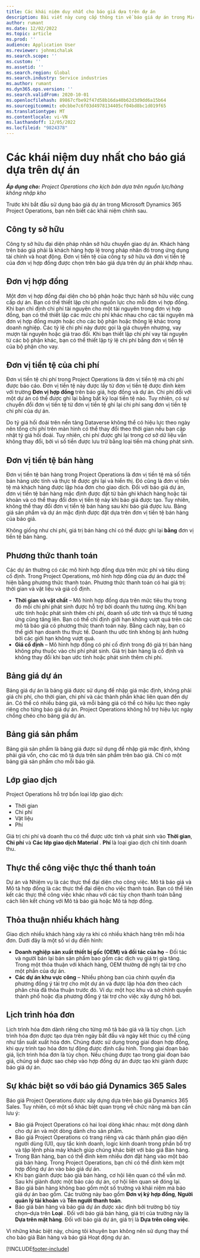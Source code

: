 ```yaml
---
title: Các khái niệm duy nhất cho báo giá dựa trên dự án
description: Bài viết này cung cấp thông tin về báo giá dự án trong Microsoft Dynamics 365 Project Operations.
author: rumant
ms.date: 12/02/2022
ms.topic: article
ms.prod: ''
audience: Application User
ms.reviewer: johnmichalak
ms.search.scope: ''
ms.custom: ''
ms.assetid: ''
ms.search.region: Global
ms.search.industry: Service industries
ms.author: rumant
ms.dyn365.ops.version: ''
ms.search.validFrom: 2020-10-01
ms.openlocfilehash: 89867cfbe92f47d58b16da40b62d3d9dd6a15b64
ms.sourcegitcommit: e0cbbe7c6f03d4978134405cf04bd8bc1d019f65
ms.translationtype: MT
ms.contentlocale: vi-VN
ms.lasthandoff: 12/05/2022
ms.locfileid: "9824378"
---
```

# <a name="concepts-unique-to-project-based-quotes"></a>Các khái niệm duy nhất cho báo giá dựa trên dự án

_**Áp dụng cho:** Project Operations cho kịch bản dựa trên nguồn lực/hàng không nhập kho_

Trước khi bắt đầu sử dụng báo giá dự án trong Microsoft Dynamics 365 Project Operations, bạn nên biết các khái niệm chính sau.

## <a name="owning-company"></a>Công ty sở hữu

Công ty sở hữu đại diện pháp nhân sở hữu chuyển giao dự án. Khách hàng trên báo giá phải là khách hàng hợp lệ trong pháp nhân đó trong ứng dụng tài chính và hoạt động. Đơn vị tiền tệ của công ty sở hữu và đơn vị tiền tệ của đơn vị hợp đồng được chọn trên báo giá dựa trên dự án phải khớp nhau.

## <a name="contracting-unit"></a>Đơn vị hợp đồng

Một đơn vị hợp đồng đại diện cho bộ phận hoặc thực hành sở hữu việc cung cấp dự án. Bạn có thể thiết lập chi phí nguồn lực cho mỗi đơn vị hợp đồng. Khi bạn chỉ định chi phí tài nguyên cho một tài nguyên trong đơn vị hợp đồng, bạn có thể thiết lập các mức chi phí khác nhau cho các tài nguyên mà đơn vị hợp đồng mượn hoặc cho các bộ phận hoặc thông lệ khác trong doanh nghiệp. Các tỷ lệ chi phí này được gọi là giá chuyển nhượng, vay mượn tài nguyên hoặc giá trao đổi. Khi bạn thiết lập chi phí vay tài nguyên từ các bộ phận khác, bạn có thể thiết lập tỷ lệ chi phí bằng đơn vị tiền tệ của bộ phận cho vay.

## <a name="cost-currency"></a>Đơn vị tiền tệ của chi phí

Đơn vị tiền tệ chi phí trong Project Operations là đơn vị tiền tệ mà chi phí được báo cáo. Đơn vị tiền tệ này được lấy từ đơn vị tiền tệ được đính kèm với trường **Đơn vị hợp đồng** trên báo giá, hợp đồng và dự án. Chi phí đối với một dự án có thể được ghi lại bằng bất kỳ loại tiền tệ nào. Tuy nhiên, có sự chuyển đổi đơn vị tiền tệ từ đơn vị tiền tệ ghi lại chi phí sang đơn vị tiền tệ chi phí của dự án.

Do tỷ giá hối đoái trên nền tảng Dataverse không thể có hiệu lực theo ngày nên tổng chi phí trên màn hình có thể thay đổi theo thời gian nếu bạn cập nhật tỷ giá hối đoái. Tuy nhiên, chi phí được ghi lại trong cơ sở dữ liệu vẫn không thay đổi, bởi vì số tiền được lưu trữ bằng loại tiền mà chúng phát sinh.

## <a name="sales-currency"></a>Đơn vị tiền tệ bán hàng

Đơn vị tiền tệ bán hàng trong Project Operations là đơn vị tiền tệ mà số tiền bán hàng ước tính và thực tế được ghi lại và hiển thị. Đó cũng là đơn vị tiền tệ mà khách hàng được lập hóa đơn cho giao dịch. Đối với báo giá dự án, đơn vị tiền tệ bán hàng mặc định được đặt từ bản ghi khách hàng hoặc tài khoản và có thể thay đổi đơn vị tiền tệ này khi báo giá được tạo. Tuy nhiên, không thể thay đổi đơn vị tiền tệ bán hàng sau khi báo giá được lưu. Bảng giá sản phẩm và dự án mặc định được đặt dựa trên đơn vị tiền tệ bán hàng của báo giá.

Không giống như chi phí, giá trị bán hàng chỉ có thể được ghi lại **bằng** đơn vị tiền tệ bán hàng.

## <a name="billing-method"></a>Phương thức thanh toán

Các dự án thường có các mô hình hợp đồng dựa trên mức phí và tiêu dùng cố định. Trong Project Operations, mô hình hợp đồng của dự án được thể hiện bằng phương thức thanh toán. Phương thức thanh toán có hai giá trị: thời gian và vật liệu và giá cố định.

- **Thời gian và vật chất** – Mô hình hợp đồng dựa trên mức tiêu thụ trong đó mỗi chi phí phát sinh được hỗ trợ bởi doanh thu tương ứng. Khi bạn ước tính hoặc phát sinh thêm chi phí, doanh số ước tính và thực tế tương ứng cũng tăng lên. Bạn có thể chỉ định giới hạn không vượt quá trên các mô tả báo giá có phương thức thanh toán này. Bằng cách này, bạn có thể giới hạn doanh thu thực tế. Doanh thu ước tính không bị ảnh hưởng bởi các giới hạn không vượt quá.
- **Giá cố định** – Mô hình hợp đồng có phí cố định trong đó giá trị bán hàng không phụ thuộc vào chi phí phát sinh. Giá trị bán hàng là cố định và không thay đổi khi bạn ước tính hoặc phát sinh thêm chi phí.

## <a name="project-price-lists"></a>Bảng giá dự án

Bảng giá dự án là bảng giá được sử dụng để nhập giá mặc định, không phải giá chi phí, cho thời gian, chi phí và các thành phần khác liên quan đến dự án. Có thể có nhiều bảng giá, và mỗi bảng giá có thể có hiệu lực theo ngày riêng cho từng báo giá dự án. Project Operations không hỗ trợ hiệu lực ngày chồng chéo cho bảng giá dự án.

## <a name="product-price-lists"></a>Bảng giá sản phẩm

Bảng giá sản phẩm là bảng giá được sử dụng để nhập giá mặc định, không phải giá vốn, cho các mô tả dựa trên sản phẩm trên báo giá. Chỉ có một bảng giá sản phẩm cho mỗi báo giá.

## <a name="transaction-classes"></a>Lớp giao dịch

Project Operations hỗ trợ bốn loại lớp giao dịch:

- Thời gian
- Chi phí
- Vật liệu
- Phí

Giá trị chi phí và doanh thu có thể được ước tính và phát sinh vào **Thời gian**, **Chi phí** và **Các lớp giao dịch Material** . **Phí** là loại giao dịch chỉ tính doanh thu.

## <a name="work-entities-and-billing-entities"></a>Thực thể công việc thực thể thanh toán

Dự án và Nhiệm vụ là các thực thể đại diện cho công việc. Mô tả báo giá và Mô tả hợp đồng là các thực thể đại diện cho việc thanh toán. Bạn có thể liên kết các thực thể công việc khác nhau với các tùy chọn thanh toán bằng cách liên kết chúng với Mô tả báo giá hoặc Mô tả hợp đồng.

## <a name="multi-customer-deals"></a>Thỏa thuận nhiều khách hàng

Giao dịch nhiều khách hàng xảy ra khi có nhiều khách hàng trên mỗi hóa đơn. Dưới đây là một số ví dụ điển hình:

- **Doanh nghiệp sản xuất thiết bị gốc (OEM) và đối tác của họ** – Đối tác và người bán lại bán sản phẩm bao gồm các dịch vụ giá trị gia tăng. Trong một thỏa thuận với khách hàng, OEM thường đề nghị tài trợ cho một phần của dự án.
- **Các dự án khu vực công** – Nhiều phòng ban của chính quyền địa phương đồng ý tài trợ cho một dự án và được lập hóa đơn theo cách phân chia đã thỏa thuận trước đó. Ví dụ: một học khu và sở chính quyền thành phố hoặc địa phương đồng ý tài trợ cho việc xây dựng hồ bơi.

## <a name="invoice-schedules"></a>Lịch trình hóa đơn

Lịch trình hóa đơn dành riêng cho từng mô tả báo giá và là tùy chọn. Lịch trình hóa đơn được tạo dựa trên ngày bắt đầu và ngày kết thúc cụ thể cũng như tần suất xuất hóa đơn. Chúng được sử dụng trong giai đoạn hợp đồng, khi quy trình tạo hóa đơn tự động được định cấu hình. Trong giai đoạn báo giá, lịch trình hóa đơn là tùy chọn. Nếu chúng được tạo trong giai đoạn báo giá, chúng sẽ được sao chép vào hợp đồng dự án được tạo khi giành được báo giá dự án.

## <a name="differences-from-dynamics-365-sales-quotes"></a>Sự khác biệt so với báo giá Dynamics 365 Sales

Báo giá Project Operations được xây dựng dựa trên báo giá Dynamics 365 Sales. Tuy nhiên, có một số khác biệt quan trọng về chức năng mà bạn cần lưu ý:

- Báo giá Project Operations có hai loại dòng khác nhau: một dòng dành cho dự án và một dòng dành cho sản phẩm.
- Báo giá Project Operations có trang riêng và các thành phần giao diện người dùng (UI), quy tắc kinh doanh, logic kinh doanh trong phần bổ trợ và tập lệnh phía máy khách giúp chúng khác biệt với báo giá Bán hàng.
- Trong Bán hàng, bạn có thể đính kèm nhiều đơn đặt hàng vào một báo giá bán hàng. Trong Project Operations, bạn chỉ có thể đính kèm một hợp đồng dự án vào báo giá dự án.
- Khi bạn giành được báo giá bán hàng, cơ hội liên quan có thể vẫn mở. Sau khi giành được một báo cáo dự án, cơ hội liên quan sẽ đóng lại.
- Báo giá bán hàng không bao gồm một số trường và khái niệm mà báo giá dự án bao gồm. Các trường này bao gồm **Đơn vị ký hợp đồng**, **Người quản lý tài khoản** và **Tên người thanh toán**.
- Báo giá bán hàng và báo giá dự án được xác định bởi trường bộ tùy chọn–dựa trên **Loại** . Đối với báo giá bán hàng, giá trị của trường này là **Dựa trên mặt hàng**. Đối với báo giá dự án, giá trị là **Dựa trên công việc**.

Vì những khác biệt này, chúng tôi khuyên bạn không nên sử dụng thay thế cho báo giá Bán hàng và báo giá Hoạt động dự án.

[!INCLUDE[footer-include](../includes/footer-banner.md)]
